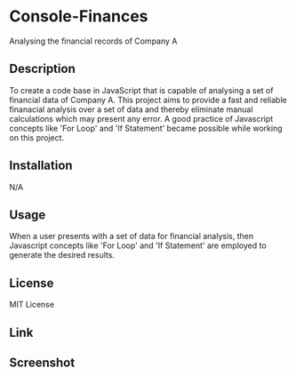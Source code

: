# Console-Finances
Analysing the financial records of Company A

## Description

To create a code base in JavaScript that is capable of analysing a set of financial data of Company A.
This project aims to provide a fast and reliable finanacial analysis over a set of data and thereby eliminate manual calculations which may present any error. A good practice of Javascript concepts like 'For Loop' and 'If Statement' became possible while working on this project.


## Installation

N/A


## Usage

When a user presents with a set of data for financial analysis, then Javascript concepts like 'For Loop' and 'If Statement' are employed to generate the desired results.


## License

MIT License


## Link


## Screenshot


